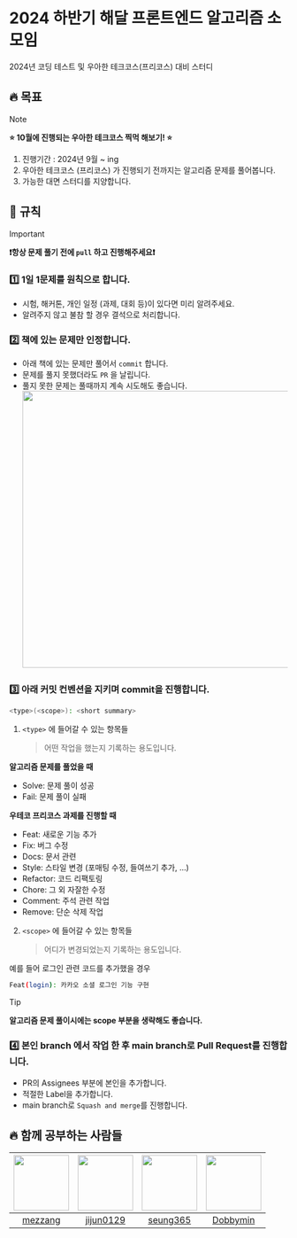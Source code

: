 # 2024 하반기 해달 프론트엔드 알고리즘 소모임

2024년 코딩 테스트 및 우아한 테크코스(프리코스) 대비 스터디

## 🔥 목표

> [!NOTE]
>
> **⭐️ 10월에 진행되는 우아한 테크코스 찍먹 해보기! ⭐️**
>
> 1. 진행기간 : 2024년 9월 ~ ing
> 2. 우아한 테크코스 (프리코스) 가 진행되기 전까지는 알고리즘 문제를 풀어봅니다.
> 3. 가능한 대면 스터디를 지양합니다.

## 📌 규칙

> [!IMPORTANT]
>
> **❗️항상 문제 풀기 전에 `pull` 하고 진행해주세요❗️**

### 1️⃣ 1일 1문제를 원칙으로 합니다.

- 시험, 해커톤, 개인 일정 (과제, 대회 등)이 있다면 미리 알려주세요.
- 알려주지 않고 불참 할 경우 결석으로 처리합니다.

### 2️⃣ 책에 있는 문제만 인정합니다.

- 아래 책에 있는 문제만 풀어서 `commit` 합니다.
- 문제를 풀지 못했더라도 `PR` 을 날립니다.
- 풀지 못한 문제는 풀때까지 계속 시도해도 좋습니다.
  <br />
  <img src="https://github.com/user-attachments/assets/09abb242-f629-4763-8fe7-6d3ee27838e6" width=500 />

### 3️⃣ 아래 커밋 컨벤션을 지키며 commit을 진행합니다.

```bash
<type>(<scope>): <short summary>
```

1. `<type>` 에 들어갈 수 있는 항목들
   > 어떤 작업을 했는지 기록하는 용도입니다.

**알고리즘 문제를 풀었을 때**

- Solve: 문제 풀이 성공
- Fail: 문제 풀이 실패

**우테코 프리코스 과제를 진행할 때**

- Feat: 새로운 기능 추가
- Fix: 버그 수정
- Docs: 문서 관련
- Style: 스타일 변경 (포매팅 수정, 들여쓰기 추가, …)
- Refactor: 코드 리팩토링
- Chore: 그 외 자잘한 수정
- Comment: 주석 관련 작업
- Remove: 단순 삭제 작업

2. `<scope>` 에 들어갈 수 있는 항목들
   > 어디가 변경되었는지 기록하는 용도입니다.

예를 들어 로그인 관련 코드를 추가했을 경우

```bash
Feat(login): 카카오 소셜 로그인 기능 구현
```

> [!TIP]
>
> **알고리즘 문제 풀이시에는 scope 부분을 생략해도 좋습니다.**

### 4️⃣ 본인 branch 에서 작업 한 후 main branch로 Pull Request를 진행합니다.

- PR의 Assignees 부분에 본인을 추가합니다.
- 적절한 Label을 추가합니다.
- main branch로 `Squash and merge`를 진행합니다.

## 🔥 함께 공부하는 사람들

| [<img src="https://github.com/mezzang.png" width="100px">](https://github.com/mezzang) | [<img src="https://github.com/jijun0129.png" width="100px">](https://github.com/jijun0129) | [<img src="https://github.com/seung365.png" width="100px">](https://github.com/seung365) | [<img src="https://github.com/Dobbymin.png" width="100px">](https://github.com/Dobbymin) |
| :------------------------------------------------------------------------------------: | :----------------------------------------------------------------------------------------: | :--------------------------------------------------------------------------------------: | :--------------------------------------------------------------------------------------: |
|                         [mezzang](https://github.com/mezzang)                          |                         [jijun0129](https://github.com/jijun0129)                          |                         [seung365](https://github.com/seung365)                          |                         [Dobbymin](https://github.com/Dobbymin)                          |
